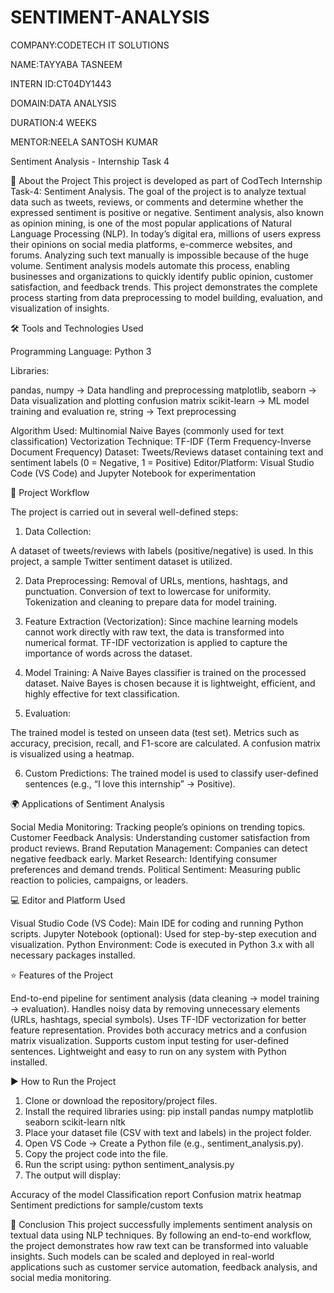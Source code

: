 # SENTIMENT-ANALYSIS

COMPANY:CODETECH IT SOLUTIONS

NAME:TAYYABA TASNEEM

INTERN ID:CT04DY1443

DOMAIN:DATA ANALYSIS

DURATION:4 WEEKS

MENTOR:NEELA SANTOSH KUMAR


Sentiment Analysis - Internship Task 4

📌 About the Project
This project is developed as part of CodTech Internship Task-4: Sentiment Analysis. The goal of the project is to analyze textual data such as tweets, reviews, or comments and determine whether the expressed sentiment is positive or negative. Sentiment analysis, also known as opinion mining, is one of the most popular applications of Natural Language Processing (NLP).
In today’s digital era, millions of users express their opinions on social media platforms, e-commerce websites, and forums. Analyzing such text manually is impossible because of the huge volume. Sentiment analysis models automate this process, enabling businesses and organizations to quickly identify public opinion, customer satisfaction, and feedback trends.
This project demonstrates the complete process starting from data preprocessing to model building, evaluation, and visualization of insights.


🛠 Tools and Technologies Used

Programming Language: Python 3

Libraries:

pandas, numpy → Data handling and preprocessing
matplotlib, seaborn → Data visualization and plotting confusion matrix
scikit-learn → ML model training and evaluation
re, string → Text preprocessing

Algorithm Used: Multinomial Naive Bayes (commonly used for text classification)
Vectorization Technique: TF-IDF (Term Frequency-Inverse Document Frequency)
Dataset: Tweets/Reviews dataset containing text and sentiment labels (0 = Negative, 1 = Positive)
Editor/Platform: Visual Studio Code (VS Code) and Jupyter Notebook for experimentation


🔄 Project Workflow

The project is carried out in several well-defined steps:

1. Data Collection:

A dataset of tweets/reviews with labels (positive/negative) is used.
In this project, a sample Twitter sentiment dataset is utilized.


2. Data Preprocessing:
Removal of URLs, mentions, hashtags, and punctuation.
Conversion of text to lowercase for uniformity.
Tokenization and cleaning to prepare data for model training.


3. Feature Extraction (Vectorization):
Since machine learning models cannot work directly with raw text, the data is transformed into numerical format.
TF-IDF vectorization is applied to capture the importance of words across the dataset.


4. Model Training:
A Naive Bayes classifier is trained on the processed dataset.
Naive Bayes is chosen because it is lightweight, efficient, and highly effective for text classification.


5. Evaluation:

The trained model is tested on unseen data (test set).
Metrics such as accuracy, precision, recall, and F1-score are calculated.
A confusion matrix is visualized using a heatmap.


6. Custom Predictions:
The trained model is used to classify user-defined sentences (e.g., “I love this internship” → Positive).


🌍 Applications of Sentiment Analysis

Social Media Monitoring: Tracking people’s opinions on trending topics.
Customer Feedback Analysis: Understanding customer satisfaction from product reviews.
Brand Reputation Management: Companies can detect negative feedback early.
Market Research: Identifying consumer preferences and demand trends.
Political Sentiment: Measuring public reaction to policies, campaigns, or leaders.


💻 Editor and Platform Used

Visual Studio Code (VS Code): Main IDE for coding and running Python scripts.
Jupyter Notebook (optional): Used for step-by-step execution and visualization.
Python Environment: Code is executed in Python 3.x with all necessary packages installed.

⭐ Features of the Project

End-to-end pipeline for sentiment analysis (data cleaning → model training → evaluation).
Handles noisy data by removing unnecessary elements (URLs, hashtags, special symbols).
Uses TF-IDF vectorization for better feature representation.
Provides both accuracy metrics and a confusion matrix visualization.
Supports custom input testing for user-defined sentences.
Lightweight and easy to run on any system with Python installed.


▶ How to Run the Project

1. Clone or download the repository/project files.
2. Install the required libraries using:
pip install pandas numpy matplotlib seaborn scikit-learn nltk
3. Place your dataset file (CSV with text and labels) in the project folder.
4. Open VS Code → Create a Python file (e.g., sentiment_analysis.py).
5. Copy the project code into the file.
6. Run the script using:
python sentiment_analysis.py
7. The output will display:

Accuracy of the model
Classification report
Confusion matrix heatmap
Sentiment predictions for sample/custom texts


📖 Conclusion
This project successfully implements sentiment analysis on textual data using NLP techniques. By following an end-to-end workflow, the project demonstrates how raw text can be transformed into valuable insights. Such models can be scaled and deployed in real-world applications such as customer service automation, feedback analysis, and social media monitoring.
